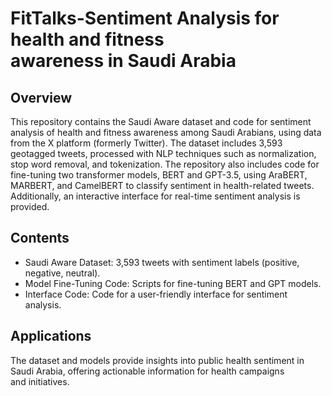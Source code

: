 # FitTalks-Sentiment Analysis for health and fitness awareness in Saudi Arabia
## Overview
This repository contains the Saudi Aware dataset and code for sentiment analysis of health and fitness awareness among Saudi Arabians, using data from the X platform (formerly Twitter). The dataset includes 3,593 geotagged tweets, processed with NLP techniques such as normalization, stop word removal, and tokenization.
The repository also includes code for fine-tuning two transformer models, BERT and GPT-3.5, using AraBERT, MARBERT, and CamelBERT to classify sentiment in health-related tweets. Additionally, an interactive interface for real-time sentiment analysis is provided.

## Contents
* Saudi Aware Dataset: 3,593 tweets with sentiment labels (positive, negative, neutral).
* Model Fine-Tuning Code: Scripts for fine-tuning BERT and GPT models.
* Interface Code: Code for a user-friendly interface for sentiment analysis.

## Applications
The dataset and models provide insights into public health sentiment in Saudi Arabia, offering actionable information for health campaigns and initiatives.
